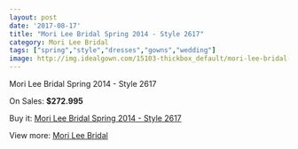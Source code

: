 ```yaml
---
layout: post
date: '2017-08-17'
title: "Mori Lee Bridal Spring 2014 - Style 2617"
category: Mori Lee Bridal
tags: ["spring","style","dresses","gowns","wedding"]
image: http://img.idealgown.com/15103-thickbox_default/mori-lee-bridal-spring-2014-style-2617.jpg
---
```

Mori Lee Bridal Spring 2014 - Style 2617

On Sales: **$272.995**
<a href="https://www.idealgown.com/en/mori-lee-bridal/6060-mori-lee-bridal-spring-2014-style-2617.html"><amp-img layout="responsive" width="600" height="600" src="//img.idealgown.com/15103-thickbox_default/mori-lee-bridal-spring-2014-style-2617.jpg" alt="Mori Lee Bridal Spring 2014 - Style 2617 0" /></a>
<a href="https://www.idealgown.com/en/mori-lee-bridal/6060-mori-lee-bridal-spring-2014-style-2617.html"><amp-img layout="responsive" width="600" height="600" src="//img.idealgown.com/15106-thickbox_default/mori-lee-bridal-spring-2014-style-2617.jpg" alt="Mori Lee Bridal Spring 2014 - Style 2617 1" /></a>
<a href="https://www.idealgown.com/en/mori-lee-bridal/6060-mori-lee-bridal-spring-2014-style-2617.html"><amp-img layout="responsive" width="600" height="600" src="//img.idealgown.com/15105-thickbox_default/mori-lee-bridal-spring-2014-style-2617.jpg" alt="Mori Lee Bridal Spring 2014 - Style 2617 2" /></a>
<a href="https://www.idealgown.com/en/mori-lee-bridal/6060-mori-lee-bridal-spring-2014-style-2617.html"><amp-img layout="responsive" width="600" height="600" src="//img.idealgown.com/15104-thickbox_default/mori-lee-bridal-spring-2014-style-2617.jpg" alt="Mori Lee Bridal Spring 2014 - Style 2617 3" /></a>

Buy it: [Mori Lee Bridal Spring 2014 - Style 2617](https://www.idealgown.com/en/mori-lee-bridal/6060-mori-lee-bridal-spring-2014-style-2617.html "Mori Lee Bridal Spring 2014 - Style 2617")

View more: [Mori Lee Bridal](https://www.idealgown.com/en/90-mori-lee-bridal "Mori Lee Bridal")